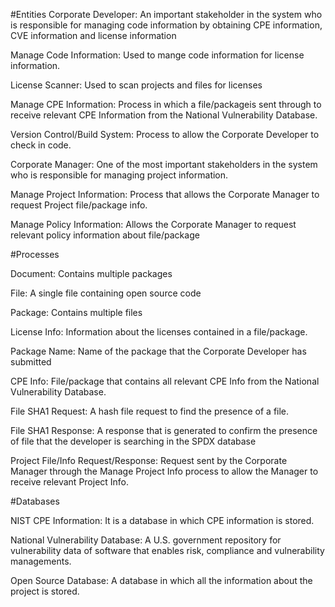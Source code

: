 #Entities
Corporate Developer: An important stakeholder in the system who is responsible for managing code information by obtaining CPE information, CVE information and license information

Manage Code Information: Used to mange code information for license information.

License Scanner: Used to scan projects and files for licenses

Manage CPE Information: Process in which a file/packageis sent through to receive relevant CPE Information from the National Vulnerability Database.

Version Control/Build System: Process to allow the Corporate Developer to check in code.

Corporate Manager: One of the most important stakeholders in the system who is responsible for managing project information.

Manage Project Information: Process that allows the Corporate Manager to request Project file/package info.

Manage Policy Information: Allows the Corporate Manager to request relevant policy information about file/package

#Processes

Document: Contains multiple packages 

File: A single file containing open source code

Package: Contains multiple files

License Info: Information about the licenses contained in a file/package.

Package Name: Name of the package that the Corporate Developer has submitted

CPE Info: File/package that contains all relevant CPE Info from the National Vulnerability Database.

File SHA1 Request: A hash file request to find the presence of a file.

File SHA1 Response: A response that is generated to confirm the presence of file that the developer is searching in the SPDX database

Project File/Info Request/Response: Request sent by the Corporate Manager through the Manage Project Info process to allow the Manager to receive relevant Project Info.

#Databases

NIST CPE Information: It is a database in which CPE information is stored.

National Vulnerability Database: A U.S. government repository for vulnerability data of software that enables risk, compliance and vulnerability managements.

Open Source Database: A database in which all the information about the project is stored.
